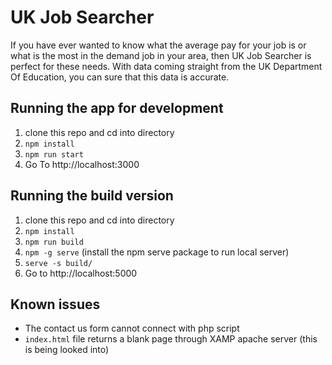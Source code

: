# UK Job Searcher

If you have ever wanted to know what the average pay for your job is or what is the most in the demand job in your area, then UK Job Searcher is perfect for these needs. With data coming straight from the UK Department Of Education, you can sure that this data is accurate. 

## Running the app for development
1. clone this repo and cd into directory
2. `npm install`
3. `npm run start`
4. Go To http://localhost:3000

## Running the build version
1. clone this repo and cd into directory
2. `npm install`
3. `npm run build`
4. `npm -g serve` (install the npm serve package to run local server)
5. `serve -s build/`
6. Go to http://localhost:5000

## Known issues
 - The contact us form cannot connect with php script
 - `index.html` file returns a blank page through XAMP apache server (this is being looked into)

